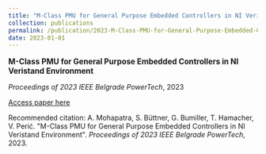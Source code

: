 ```yaml
---
title: "M-Class PMU for General Purpose Embedded Controllers in NI Veristand Environment"
collection: publications
permalink: /publication/2023-M-Class-PMU-for-General-Purpose-Embedded-Controlle
date: 2023-01-01
---
```

<p style="font-size: 1.1em; margin-bottom: 0.5em;"><b>M-Class PMU for General Purpose Embedded Controllers in NI Veristand Environment</b></p>
<p style="margin-bottom: 0.5em;"><em>Proceedings of 2023 IEEE Belgrade PowerTech</em>, 2023</p>
<p style="margin-bottom: 0.5em;"><a href="https://ieeexplore.ieee.org/document/10202989/" target="_blank">Access paper here</a></p>
<p>Recommended citation: A. Mohapatra, S. Büttner, G. Bumiller, T. Hamacher, V. Perić. "M-Class PMU for General Purpose Embedded Controllers in NI Veristand Environment". <em>Proceedings of 2023 IEEE Belgrade PowerTech</em>, 2023.</p>